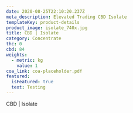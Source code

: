 ```yaml
---
date: 2020-08-25T22:10:20.237Z
meta_description: Elevated Trading CBD Isolate
templateKey: product-details
product_image: isolate_740x.jpg
title: CBD | Isolate
category: Concentrate
thc: 0
cbd: 84
weights:
  - metric: kg
    value: 1
coa_link: coa-placeholder.pdf
featured:
  isFeatured: true
  text: Testing
---
```


CBD | Isolate
